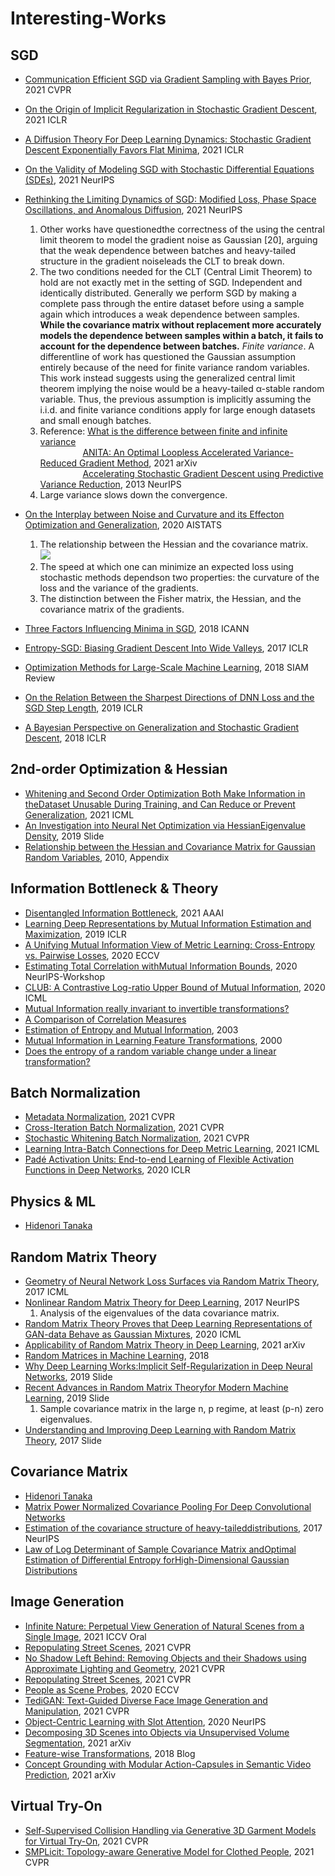 # Interesting-Works
<!-- https://latex.codecogs.com/gif.latex? -->

## SGD
- [Communication Efficient SGD via Gradient Sampling with Bayes Prior](https://openaccess.thecvf.com/content/CVPR2021/papers/Song_Communication_Efficient_SGD_via_Gradient_Sampling_With_Bayes_Prior_CVPR_2021_paper.pdf), 2021 CVPR  
- [On the Origin of Implicit Regularization in Stochastic Gradient Descent](https://arxiv.org/pdf/2101.12176.pdf), 2021 ICLR
- [A Diffusion Theory For Deep Learning Dynamics: Stochastic Gradient Descent Exponentially Favors Flat Minima](https://arxiv.org/pdf/2002.03495.pdf), 2021 ICLR
- [On the Validity of Modeling SGD with Stochastic Differential Equations (SDEs)](https://arxiv.org/pdf/2102.12470.pdf), 2021 NeurIPS
- [Rethinking the Limiting Dynamics of SGD: Modified Loss, Phase Space Oscillations, and Anomalous Diffusion](https://arxiv.org/pdf/2107.09133.pdf), 2021 NeurIPS
  1) Other works have questionedthe correctness of the using the central limit theorem to model the gradient noise as Gaussian [20], arguing that the weak dependence between batches and heavy-tailed structure in the gradient noiseleads the CLT to break down.
  2) The two conditions needed for the CLT (Central Limit Theorem) to hold are not exactly met in the setting of SGD. Independent and identically distributed. Generally we perform SGD by making a complete pass through the entire dataset before using a sample again which introduces a weak dependence between samples. **While the covariance matrix without replacement more accurately models the dependence between samples within a batch, it fails to account for the dependence between batches.** *Finite variance*. A differentline of work has questioned the Gaussian assumption entirely because of the need for finite variance random variables. This work instead suggests using the generalized central limit theorem implying the noise would be a heavy-tailed α-stable random variable. Thus, the previous assumption is implicitly assuming the i.i.d. and finite variance conditions apply for large enough datasets and small enough batches.
  3) Reference: [What is the difference between finite and infinite variance](https://stats.stackexchange.com/questions/94402/what-is-the-difference-between-finite-and-infinite-variance/100161)  
     &emsp; &emsp; &emsp;&emsp; [ANITA: An Optimal Loopless Accelerated Variance-Reduced Gradient Method](https://arxiv.org/pdf/2103.11333.pdf), 2021 arXiv  
     &emsp; &emsp; &emsp;&emsp; [Accelerating Stochastic Gradient Descent using Predictive Variance Reduction](https://proceedings.neurips.cc/paper/2013/file/ac1dd209cbcc5e5d1c6e28598e8cbbe8-Paper.pdf), 2013 NeurIPS  
   4) Large variance slows down the convergence.

- [On the Interplay between Noise and Curvature and its Effecton Optimization and Generalization](https://arxiv.org/pdf/1906.07774.pdf), 2020 AISTATS
  1) The relationship between the Hessian and the covariance matrix.  
  ![](https://latex.codecogs.com/gif.latex?\Sigma(\theta)%20\approx%20\frac{\sigma^2}{N}%20\sum_{i=1}^{N}%20x_i%20x_i^T%20=%20\frac{\sigma^2}{N}%20X^T%20X%20=%20\sigma^2%20H)
  2) The speed at which one can minimize an expected loss using stochastic methods dependson two properties: the curvature of the loss and the variance of the gradients.
  3) The distinction between the Fisher matrix, the Hessian, and the covariance matrix of the gradients.
  
- [Three Factors Influencing Minima in SGD](https://arxiv.org/pdf/1711.04623.pdf), 2018 ICANN
- [Entropy-SGD: Biasing Gradient Descent Into Wide Valleys](https://arxiv.org/pdf/1611.01838.pdf), 2017 ICLR
- [Optimization Methods for Large-Scale Machine Learning](https://arxiv.org/pdf/1606.04838.pdf), 2018 SIAM Review
- [On the Relation Between the Sharpest Directions of DNN Loss and the SGD Step Length](https://arxiv.org/pdf/1807.05031.pdf), 2019 ICLR
- [A Bayesian Perspective on Generalization and Stochastic Gradient Descent](https://arxiv.org/pdf/1710.06451.pdf), 2018 ICLR


## 2nd-order Optimization & Hessian
- [Whitening and Second Order Optimization Both Make Information in theDataset Unusable During Training, and Can Reduce or Prevent Generalization](https://arxiv.org/pdf/2008.07545.pdf), 2021 ICML
- [An Investigation into Neural Net Optimization via HessianEigenvalue Density](https://icml.cc/media/Slides/icml/2019/hallb(11-16-00)-11-16-00-4686-an_investigatio.pdf), 2019 Slide
- [Relationship between the Hessian and Covariance Matrix for Gaussian Random Variables](https://onlinelibrary.wiley.com/doi/pdf/10.1002/9780470824566.app1), 2010, Appendix


## Information Bottleneck & Theory
- [Disentangled Information Bottleneck](https://arxiv.org/pdf/2012.07372.pdf), 2021 AAAI
- [Learning Deep Representations by Mutual Information Estimation and Maximization](https://arxiv.org/pdf/1808.06670.pdf), 2019 ICLR
- [A Unifying Mutual Information View of Metric Learning: Cross-Entropy vs. Pairwise Losses](https://arxiv.org/pdf/2003.08983.pdf), 2020 ECCV
- [Estimating Total Correlation withMutual Information Bounds](https://arxiv.org/pdf/2011.04794.pdf), 2020 NeurIPS-Workshop
- [CLUB: A Contrastive Log-ratio Upper Bound of Mutual Information](https://arxiv.org/pdf/2006.12013.pdf), 2020 ICML
- [Mutual Information really invariant to invertible transformations?](https://stats.stackexchange.com/questions/50184/mutual-information-really-invariant-to-invertible-transformations)
- [A Comparison of Correlation Measures](https://m-clark.github.io/docs/CorrelationComparison.pdf)
- [Estimation of Entropy and Mutual Information](https://www.stat.berkeley.edu/~binyu/summer08/L2P2.pdf), 2003
- [Mutual Information in Learning Feature Transformations](http://citeseerx.ist.psu.edu/viewdoc/download;jsessionid=C05B2757CD4DE983E56A390332D83860?doi=10.1.1.28.7731&rep=rep1&type=pdf), 2000
- [Does the entropy of a random variable change under a linear transformation?](https://stats.stackexchange.com/questions/517102/does-the-entropy-of-a-random-variable-change-under-a-linear-transformation)


## Batch Normalization
- [Metadata Normalization](https://arxiv.org/pdf/2104.09052.pdf), 2021 CVPR
- [Cross-Iteration Batch Normalization](https://arxiv.org/pdf/2002.05712.pdf), 2021 CVPR
- [Stochastic Whitening Batch Normalization](https://arxiv.org/pdf/2106.04413.pdf), 2021 CVPR
- [Learning Intra-Batch Connections for Deep Metric Learning](https://arxiv.org/pdf/2102.07753.pdf), 2021 ICML
- [Padé Activation Units: End-to-end Learning of Flexible Activation Functions in Deep Networks](https://arxiv.org/pdf/1907.06732.pdf), 2020 ICLR


## Physics & ML
- [Hidenori Tanaka](https://sites.google.com/view/htanaka/home)


## Random Matrix Theory
- [Geometry of Neural Network Loss Surfaces via Random Matrix Theory](https://dl.acm.org/doi/pdf/10.5555/3305890.3305970), 2017 ICML
- [Nonlinear Random Matrix Theory for Deep Learning](https://papers.nips.cc/paper/2017/file/0f3d014eead934bbdbacb62a01dc4831-Paper.pdf), 2017 NeurIPS
  1) Analysis of the eigenvalues of the data covariance matrix.
- [Random Matrix Theory Proves that Deep Learning Representations of GAN-data Behave as Gaussian Mixtures](http://proceedings.mlr.press/v119/seddik20a/seddik20a.pdf), 2020 ICML
- [Applicability of Random Matrix Theory in Deep Learning](https://arxiv.org/pdf/2102.06740v1.pdf), 2021 arXiv
- [Random Matrices in Machine Learning](https://afia.asso.fr/wp-content/uploads/2018/09/Stats-IA_RCouillet-2.pdf), 2018
- [Why Deep Learning Works:Implicit Self-Regularization in Deep Neural Networks](http://helper.ipam.ucla.edu/publications/mlpws2/mlpws2_16011.pdf), 2019 Slide
- [Recent Advances in Random Matrix Theoryfor Modern Machine Learning](http://cs.if.uj.edu.pl/matrix/files/Liao.pdf), 2019 Slide
  1) Sample covariance matrix in the large n, p regime, at least (p-n) zero eigenvalues.
- [Understanding and Improving Deep Learning with Random Matrix Theory](https://stats385.github.io/assets/lectures/Understanding_and_improving_deep_learing_with_random_matrix_theory.pdf), 2017 Slide


## Covariance Matrix
- [Hidenori Tanaka](https://sites.google.com/view/htanaka/home)
- [Matrix Power Normalized Covariance Pooling For Deep Convolutional Networks](http://peihuali.org/iSQRT-COV/index.html)
- [Estimation of the covariance structure of heavy-taileddistributions](https://arxiv.org/pdf/1708.00502.pdf), 2017 NeurIPS
- [Law of Log Determinant of Sample Covariance Matrix andOptimal Estimation of Differential Entropy forHigh-Dimensional Gaussian Distributions](http://www.stat.yale.edu/~hz68/Covariance-Determinant.pdf) 


## Image Generation
- [Infinite Nature: Perpetual View Generation of Natural Scenes from a Single Image](https://infinite-nature.github.io/), 2021 ICCV Oral
- [Repopulating Street Scenes](https://grail.cs.washington.edu/projects/repop/), 2021 CVPR
- [No Shadow Left Behind: Removing Objects and their Shadows using Approximate Lighting and Geometry](http://grail.cs.washington.edu/projects/shadowremoval/), 2021 CVPR
- [Repopulating Street Scenes](https://arxiv.org/pdf/2103.16183.pdf), 2021 CVPR
- [People as Scene Probes](https://arxiv.org/pdf/2007.09209.pdf), 2020 ECCV
- [TediGAN: Text-Guided Diverse Face Image Generation and Manipulation](https://github.com/IIGROUP/TediGAN), 2021 CVPR
- [Object-Centric Learning with Slot Attention](https://arxiv.org/pdf/2006.15055.pdf), 2020 NeurIPS
- [Decomposing 3D Scenes into Objects via Unsupervised Volume Segmentation](https://stelzner.github.io/obsurf/), 2021 arXiv
- [Feature-wise Transformations](https://distill.pub/2018/feature-wise-transformations/), 2018 Blog
- [Concept Grounding with Modular Action-Capsules in Semantic Video Prediction](https://arxiv.org/pdf/2011.11201.pdf), 2021 arXiv


## Virtual Try-On
- [Self-Supervised Collision Handling via Generative 3D Garment Models for Virtual Try-On](https://arxiv.org/pdf/2105.06462.pdf), 2021 CVPR
- [SMPLicit: Topology-aware Generative Model for Clothed People](https://arxiv.org/pdf/2103.06871.pdf), 2021 CVPR
